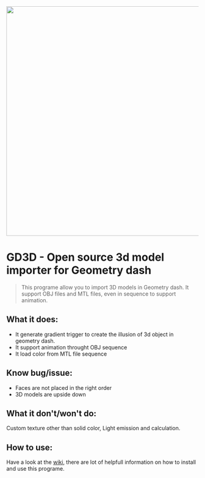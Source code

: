<div align="center"">
     <img src="https://github.com/tbvns/GD3D/assets/69420062/9faf7df4-8e81-4a47-b685-69de173f4f80" width=600>
</div>







# GD3D - Open source 3d model importer for Geometry dash

> This programe allow you to import 3D models in Geometry dash. It support OBJ files and MTL files, even in sequence to support animation.

## What it does:
- It generate gradient trigger to create the illusion of 3d object in geometry dash.
- It support animation throught OBJ sequence
- It load color from MTL file sequence

## Know bug/issue:
- Faces are not placed in the right order
- 3D models are upside down

## What it don't/won't do:
Custom texture other than solid color, Light emission and calculation.

## How to use:
Have a look at the [wiki](https://github.com/tbvns/GD3D/wiki), there are lot of helpfull information on how to install and use this programe.
